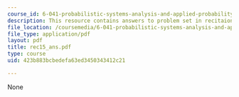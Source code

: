 ```yaml
---
course_id: 6-041-probabilistic-systems-analysis-and-applied-probability-spring-2006
description: This resource contains answers to problem set in recitaion fifteen.
file_location: /coursemedia/6-041-probabilistic-systems-analysis-and-applied-probability-spring-2006/423b883bcbedefa63ed3450343412c21_rec15_ans.pdf
file_type: application/pdf
layout: pdf
title: rec15_ans.pdf
type: course
uid: 423b883bcbedefa63ed3450343412c21

---
```

None